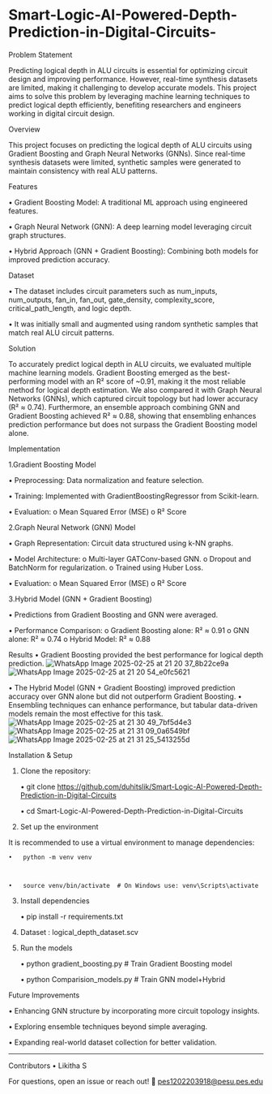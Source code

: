 # Smart-Logic-AI-Powered-Depth-Prediction-in-Digital-Circuits-


Problem Statement 


Predicting logical depth in ALU circuits is essential for optimizing circuit design and improving performance. However, real-time synthesis datasets are limited, making it challenging to develop accurate models. This project aims to solve this problem by leveraging machine learning techniques to predict logical depth efficiently, benefiting researchers and engineers working in digital circuit design.

Overview


This project focuses on predicting the logical depth of ALU circuits using Gradient Boosting and Graph Neural Networks (GNNs). Since real-time synthesis datasets were limited, synthetic samples were generated to maintain consistency with real ALU patterns.

Features


•	Gradient Boosting Model: A traditional ML approach using engineered features.

•	Graph Neural Network (GNN): A deep learning model leveraging circuit graph structures.

•	Hybrid Approach (GNN + Gradient Boosting): Combining both models for improved prediction accuracy.


Dataset


•	The dataset includes circuit parameters such as num_inputs, num_outputs, fan_in, fan_out, gate_density, complexity_score, critical_path_length, and logic depth.


•	It was initially small and augmented using random synthetic samples that match real ALU circuit patterns.

Solution


To accurately predict logical depth in ALU circuits, we evaluated multiple machine learning models. Gradient Boosting emerged as the best-performing model with an R² score of ~0.91, making it the most reliable method for logical depth estimation. We also compared it with Graph Neural Networks (GNNs), which captured circuit topology but had lower accuracy (R² ≈ 0.74). Furthermore, an ensemble approach combining GNN and Gradient Boosting achieved R² ≈ 0.88, showing that ensembling enhances prediction performance but does not surpass the Gradient Boosting model alone.

Implementation


1️.Gradient Boosting Model

•	Preprocessing: Data normalization and feature selection.

•	Training: Implemented with GradientBoostingRegressor from Scikit-learn.

•	Evaluation: 
  o	Mean Squared Error (MSE)
  o	R² Score

  
2️.Graph Neural Network (GNN) Model

•	Graph Representation: Circuit data structured using k-NN graphs.

•	Model Architecture: 
  o	Multi-layer GATConv-based GNN.
  o	Dropout and BatchNorm for regularization.
  o	Trained using Huber Loss.

•	Evaluation: 
  o	Mean Squared Error (MSE)
  o	R² Score

  
3️.Hybrid Model (GNN + Gradient Boosting)


•	Predictions from Gradient Boosting and GNN were averaged.


•	Performance Comparison: 
  o	Gradient Boosting alone: R² ≈ 0.91
  o	GNN alone: R² ≈ 0.74
  o	Hybrid Model: R² ≈ 0.88
  
Results
•	Gradient Boosting provided the best performance for logical depth prediction.
![WhatsApp Image 2025-02-25 at 21 20 37_8b22ce9a](https://github.com/user-attachments/assets/1ee19255-04b5-4a09-92da-4f91767ed33d)
![WhatsApp Image 2025-02-25 at 21 20 54_e0fc5621](https://github.com/user-attachments/assets/9146d3e9-b154-46e3-b2e3-3245a60d5a4f)

•	The Hybrid Model (GNN + Gradient Boosting) improved prediction accuracy over GNN alone but did not outperform Gradient Boosting.
•	Ensembling techniques can enhance performance, but tabular data-driven models remain the most effective for this task.
![WhatsApp Image 2025-02-25 at 21 30 49_7bf5d4e3](https://github.com/user-attachments/assets/18f5623e-86c7-4fac-bead-ede49b929214)
![WhatsApp Image 2025-02-25 at 21 31 09_0a6549bf](https://github.com/user-attachments/assets/8e8907c2-ebac-4813-9238-1c697eae6877)
![WhatsApp Image 2025-02-25 at 21 31 25_5413255d](https://github.com/user-attachments/assets/b15ed142-ef4a-402b-956a-8613b6e14cbd)

Installation & Setup
1. Clone the repository:
 
    •	git clone https://github.com/duhitslik/Smart-Logic-AI-Powered-Depth-Prediction-in-Digital-Circuits


    •	cd Smart-Logic-AI-Powered-Depth-Prediction-in-Digital-Circuits


2. Set up the environment

It is recommended to use a virtual environment to manage dependencies:


    •	python -m venv venv



    •	source venv/bin/activate  # On Windows use: venv\Scripts\activate


3. Install dependencies

     •	pip install -r requirements.txt


5. Dataset : logical_depth_dataset.scv

   
6. Run the models
   
    •	python gradient_boosting.py  # Train Gradient Boosting model


  
    •	python Comparision_models.py  # Train GNN model+Hybrid

Future Improvements

•	Enhancing GNN structure by incorporating more circuit topology insights.

•	Exploring ensemble techniques beyond simple averaging.

•	Expanding real-world dataset collection for better validation.

________________________________________
Contributors
  •	Likitha S


For questions, open an issue or reach out! 📩
  pes1202203918@pesu.pes.edu


